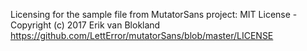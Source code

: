 Licensing for the sample file from MutatorSans project:
MIT License - Copyright (c) 2017 Erik van Blokland
https://github.com/LettError/mutatorSans/blob/master/LICENSE

